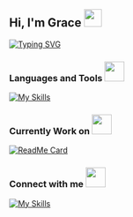 <h2>Hi, I'm Grace <img src="https://emojis.slackmojis.com/emojis/images/1531849430/4246/blob-sunglasses.gif?1531849430" width="32"/></h2>

[![Typing SVG](https://readme-typing-svg.herokuapp.com?font=Fira+Code&weight=500&size=18&pause=1000&color=987970&random=false&width=450&height=36&lines=A+software+engineer+with+true+passion)](https://git.io/typing-svg)

### Languages and Tools <img src="https://media.giphy.com/media/iDaCeaKrHhUI1I8e2b/giphy.gif" width="36px"> 
[![My Skills](https://skillicons.dev/icons?i=react,ts,js,html,css,tailwind,styledcomponents,vite,firebase)](https://skillicons.dev)

### Currently Work on <img src="https://media.giphy.com/media/RkX2zcpO79EAf82ESl/giphy.gif" width="36px">
[![ReadMe Card](https://github-readme-stats.vercel.app/api/pin/?username=graceyu0725&repo=Colorful-Days&theme=slateorange)](https://github.com/graceyu0725/Colorful-Days)
  
### Connect with me <img src="https://media.giphy.com/media/ZBW6IunPHRvgMeJcc0/giphy.gif" width="36px">
[![My Skills](https://skillicons.dev/icons?i=linkedin)](https://www.linkedin.com/in/graceyu0725)

